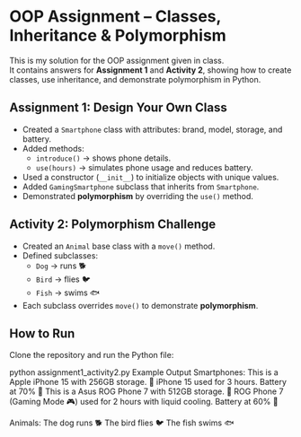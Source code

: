 # OOP Assignment – Classes, Inheritance & Polymorphism

This is my solution for the OOP assignment given in class.  
It contains answers for **Assignment 1** and **Activity 2**, showing how to create classes, use inheritance, and demonstrate polymorphism in Python.

## Assignment 1: Design Your Own Class
- Created a `Smartphone` class with attributes: brand, model, storage, and battery.
- Added methods:
  - `introduce()` → shows phone details.
  - `use(hours)` → simulates phone usage and reduces battery.
- Used a constructor (`__init__`) to initialize objects with unique values.
- Added `GamingSmartphone` subclass that inherits from `Smartphone`.
- Demonstrated **polymorphism** by overriding the `use()` method.

## Activity 2: Polymorphism Challenge
- Created an `Animal` base class with a `move()` method.
- Defined subclasses:
  - `Dog` → runs 🐕  
  - `Bird` → flies 🐦  
  - `Fish` → swims 🐟  
- Each subclass overrides `move()` to demonstrate **polymorphism**.

## How to Run
Clone the repository and run the Python file:

python assignment1_activity2.py
Example Output
Smartphones:
This is a Apple iPhone 15 with 256GB storage. 📱
iPhone 15 used for 3 hours. Battery at 70% 🔋
This is a Asus ROG Phone 7 with 512GB storage. 📱
ROG Phone 7 (Gaming Mode 🎮) used for 2 hours with liquid cooling. Battery at 60% 🔋

Animals:
The dog runs 🐕
The bird flies 🐦
The fish swims 🐟
